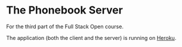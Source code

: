 # The Phonebook Server

For the third part of the Full Stack Open course.

The application (both the client and the server) is running on [Heroku](https://stormy-journey-76485.herokuapp.com/).

